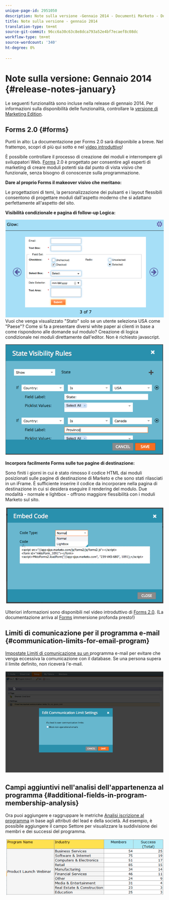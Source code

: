 ```yaml
---
unique-page-id: 2951050
description: Note sulla versione -Gennaio 2014 - Documenti Marketo - Documentazione prodotto
title: Note sulla versione - gennaio 2014
translation-type: tm+mt
source-git-commit: 96cc6a30c63c8e8dca793a52e4bf7ecaef8c08dc
workflow-type: tm+mt
source-wordcount: '340'
ht-degree: 0%

---
```



# Note sulla versione: Gennaio 2014 {#release-notes-january}

Le seguenti funzionalità sono incluse nella release di gennaio 2014. Per informazioni sulla disponibilità delle funzionalità, controllare la [versione di Marketing Edition](http://www.marketo.com/pricing/).

## Forms 2.0 {#forms}

Punti in alto: La documentazione per Forms 2.0 sarà disponibile a breve. Nel frattempo, scopri di più qui sotto e nel [video introduttivo](http://docs.marketo.com/display/docs/forms)!

È possibile controllare il processo di creazione dei moduli e interrompere gli sviluppatori Web. [Forms](http://docs.marketo.com/display/docs/forms) 2.0 è progettato per consentire agli esperti di marketing di creare moduli potenti sia dal punto di vista visivo che funzionale, senza bisogno di conoscenze sulla programmazione.

**Dare al proprio Forms il makeover visivo che meritano:**

Le progettazioni di temi, la personalizzazione dei pulsanti e i layout flessibili consentono di progettare moduli dall&#39;aspetto moderno che si adattano perfettamente all&#39;aspetto del sito.

**Visibilità condizionale e pagina di follow-up Logica:**

![](assets/image2014-9-22-10-3a30-3a52.png)\
Vuoi che venga visualizzato &quot;Stato&quot; solo se un utente seleziona USA come &quot;Paese&quot;? Come si fa a presentare diversi white paper ai clienti in base a come rispondono alle domande sul modulo? Creazione di logica condizionale nei moduli direttamente dall&#39;editor. Non è richiesto javascript.

![](assets/image2014-9-22-10-3a31-3a54.png)

**Incorpora facilmente Forms sulle tue pagine di destinazione:**

Sono finiti i giorni in cui è stato rimosso il codice HTML dai moduli posizionati sulle pagine di destinazione di Marketo e che sono stati rilasciati in un iFrame. È sufficiente inserire il codice da incorporare nella pagina di destinazione in cui si desidera eseguire il rendering del modulo. Due modalità - normale e lightbox - offrono maggiore flessibilità con i moduli Marketo sul sito.

![](assets/image2014-9-22-10-3a38-3a2.png)

Ulteriori informazioni sono disponibili nel video introduttivo di [Forms 2.0](http://docs.marketo.com/display/docs/forms). (La documentazione arriva al [Forms](http://docs.marketo.com/display/docs/forms) immersione profonda presto!)

## Limiti di comunicazione per il programma e-mail {#communication-limits-for-email-program}

[Impostate Limiti di comunicazione su un ](../../product-docs/email-marketing/email-programs/email-program-actions/enable-disable-communication-limits-in-an-email-program.md) programma e-mail per evitare che venga eccessiva la comunicazione con il database. Se una persona supera il limite definito, non riceverà l&#39;e-mail.

![](assets/image2014-9-22-10-3a38-3a31.png)

## Campi aggiuntivi nell&#39;analisi dell&#39;appartenenza al programma {#additional-fields-in-program-membership-analysis}

Ora puoi aggiungere e raggruppare le metriche [Analisi iscrizione al programma](../../product-docs/reporting/revenue-cycle-analytics/program-analytics/build-a-program-membership-analysis-report-that-lists-leads.md) in base agli attributi del lead e della società. Ad esempio, è possibile aggiungere il campo Settore per visualizzare la suddivisione dei membri e dei successi del programma.

![](assets/image2014-9-22-10-3a39-3a1.png)

